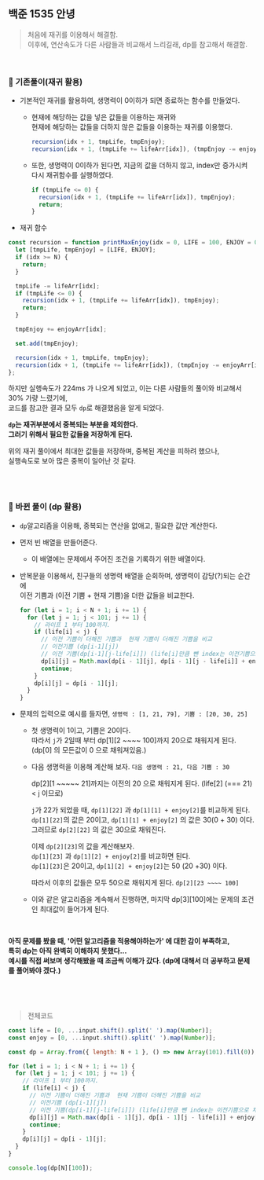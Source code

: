 ## 백준 1535 안녕

> 처음에 재귀를 이용해서 해결함.  
> 이후에, 연산속도가 다른 사람들과 비교해서 느리길래, dp를 참고해서 해결함.

<br>

### 🔋 기존풀이(재귀 활용)

- 기본적인 재귀를 활용하여, 생명력이 0이하가 되면 종료하는 함수를 만들었다.

  - 현재에 해당하는 값을 넣은 값들을 이용하는 재귀와  
    현재에 해당하는 값들을 더하지 않은 값들을 이용하는 재귀를 이용했다.

    ```js
    recursion(idx + 1, tmpLife, tmpEnjoy);
    recursion(idx + 1, (tmpLife += lifeArr[idx]), (tmpEnjoy -= enjoyArr[idx]));
    ```

  - 또한, 생명력이 0이하가 된다면, 지금의 값을 더하지 않고, index만 증가시켜 다시 재귀함수를 실행하였다.

    ```js
    if (tmpLife <= 0) {
      recursion(idx + 1, (tmpLife += lifeArr[idx]), tmpEnjoy);
      return;
    }
    ```

- 재귀 함수

```js
const recursion = function printMaxEnjoy(idx = 0, LIFE = 100, ENJOY = 0) {
  let [tmpLife, tmpEnjoy] = [LIFE, ENJOY];
  if (idx >= N) {
    return;
  }

  tmpLife -= lifeArr[idx];
  if (tmpLife <= 0) {
    recursion(idx + 1, (tmpLife += lifeArr[idx]), tmpEnjoy);
    return;
  }

  tmpEnjoy += enjoyArr[idx];

  set.add(tmpEnjoy);

  recursion(idx + 1, tmpLife, tmpEnjoy);
  recursion(idx + 1, (tmpLife += lifeArr[idx]), (tmpEnjoy -= enjoyArr[idx]));
};
```

하지만 실행속도가 224ms 가 나오게 되었고, 이는 다른 사람들의 풀이와 비교해서 30% 가량 느렸기에,  
코드를 참고한 결과 모두 `dp`로 해결했음을 알게 되었다.

**`dp`는 재귀부분에서 중복되는 부분을 제외한다.**  
**그러기 위해서 필요한 값들을 저장하게 된다.**

위의 재귀 풀이에서 최대한 값들을 저장하며, 중복된 계산을 피하려 했으나,  
실행속도로 보아 많은 중복이 일어난 것 같다.

<br><br>

### 🔋 바뀐 풀이 (dp 활용)

- `dp`알고리즘을 이용해, 중복되는 연산을 없애고, 필요한 값만 계산한다.

- 먼저 빈 배열을 만들어준다.

  - 이 배열에는 문제에서 주어진 조건을 기록하기 위한 배열이다.

- 반복문을 이용해서, 친구들의 생명력 배열을 순회하며, 생명력이 감당(?)되는 순간에  
   이전 기쁨과 (이전 기쁨 + 현재 기쁨)을 더한 값들을 비교한다.

  ```js
  for (let i = 1; i < N + 1; i += 1) {
    for (let j = 1; j < 101; j += 1) {
      // 라이프 1 부터 100까지.
      if (life[i] < j) {
        // 이전 기쁨이 더해진 기쁨과  현재 기쁨이 더해진 기쁨을 비교
        // 이전기쁨 (dp[i-1][j])
        // 이전 기쁨(dp[i-1][j-life[i]]) (life[i]만큼 뺀 index는 이전기쁨으로 채워지기 시작한 위치) + 현재 기쁨(enjoy[i]);
        dp[i][j] = Math.max(dp[i - 1][j], dp[i - 1][j - life[i]] + enjoy[i]);
        continue;
      }
      dp[i][j] = dp[i - 1][j];
    }
  }
  ```

- 문제의 입력으로 예시를 들자면, `생명력 : [1, 21, 79], 기쁨 : [20, 30, 25]`

  - 첫 생명력이 1이고, 기쁨은 20이다.  
    따라서 `j`가 2일때 부터 dp[1][2 ~~~~ 100]까지 20으로 채워지게 된다. (dp[0] 의 모든값이 0 으로 채워져있음.)

  - 다음 생명력을 이용해 계산해 보자. `다음 생명력 : 21, 다음 기쁨 : 30`

    dp[2][1 ~~~~~ 21]까지는 이전의 20 으로 채워지게 된다. (life[2] (=== 21) < j 이므로)

    `j`가 22가 되었을 때, `dp[1][22]` 과 `dp[1][1] + enjoy[2]`를 비교하게 된다.  
    `dp[1][22]`의 값은 20이고, `dp[1][1] + enjoy[2]` 의 값은 30(0 + 30) 이다.  
    그러므로 `dp[2][22]` 의 값은 30으로 채워진다.

    이제 `dp[2][23]`의 값을 계산해보자.  
    `dp[1][23]` 과 `dp[1][2] + enjoy[2]`를 비교하면 된다.  
    `dp[1][23]`은 20이고, `dp[1][2] + enjoy[2]`는 50 (20 +30) 이다.

    따라서 이후의 값들은 모두 50으로 채워지게 된다. `dp[2][23 ~~~~ 100]`

  - 이와 같은 알고리즘을 계속해서 진행하면, 마지막 dp[3][100]에는 문제의 조건인 최대값이 들어가게 된다.

<br>

**아직 문제를 봤을 때, '어떤 알고리즘을 적용해야하는가' 에 대한 감이 부족하고,**  
**특히 dp는 아직 완벽히 이해하지 못했다...**  
**예시를 직접 써보며 생각해봤을 때 조금씩 이해가 갔다. (dp에 대해서 더 공부하고 문제를 풀어봐야 겠다.)**

## <br>

> 전체코드

```js
const life = [0, ...input.shift().split(' ').map(Number)];
const enjoy = [0, ...input.shift().split(' ').map(Number)];

const dp = Array.from({ length: N + 1 }, () => new Array(101).fill(0));

for (let i = 1; i < N + 1; i += 1) {
  for (let j = 1; j < 101; j += 1) {
    // 라이프 1 부터 100까지.
    if (life[i] < j) {
      // 이전 기쁨이 더해진 기쁨과  현재 기쁨이 더해진 기쁨을 비교
      // 이전기쁨 (dp[i-1][j])
      // 이전 기쁨(dp[i-1][j-life[i]]) (life[i]만큼 뺀 index는 이전기쁨으로 채워지기 시작한 위치) + 현재 기쁨(enjoy[i]);
      dp[i][j] = Math.max(dp[i - 1][j], dp[i - 1][j - life[i]] + enjoy[i]);
      continue;
    }
    dp[i][j] = dp[i - 1][j];
  }
}

console.log(dp[N][100]);
```
